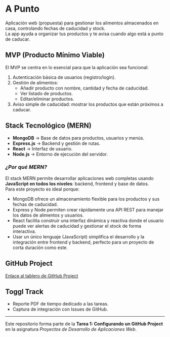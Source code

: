 # A Punto

Aplicación web (propuesta) para gestionar los alimentos almacenados en casa, controlando fechas de caducidad y stock.  
La app ayuda a organizar tus productos y te avisa cuando algo está a punto de caducar.  

## MVP (Producto Mínimo Viable)
El MVP se centra en lo esencial para que la aplicación sea funcional:  
1. Autenticación básica de usuarios (registro/login).  
2. Gestión de alimentos:  
   - Añadir producto con nombre, cantidad y fecha de caducidad.  
   - Ver listado de productos.  
   - Editar/eliminar productos.  
3. Aviso simple de caducidad: mostrar los productos que están próximos a caducar.  

## Stack Tecnológico (MERN)
- **MongoDB** → Base de datos para productos, usuarios y menús.  
- **Express.js** → Backend y gestión de rutas.  
- **React** → Interfaz de usuario.  
- **Node.js** → Entorno de ejecución del servidor.

### *¿Por qué MERN?*
El stack MERN permite desarrollar aplicaciones web completas usando **JavaScript en todos los niveles**: backend, frontend y base de datos.  
Para este proyecto es ideal porque:  
- MongoDB ofrece un almacenamiento flexible para los productos y sus fechas de caducidad.  
- Express y Node permiten crear rápidamente una API REST para manejar los datos de alimentos y usuarios.  
- React facilita construir una interfaz dinámica y reactiva donde el usuario puede ver alertas de caducidad y gestionar el stock de forma interactiva.  
- Usar un único lenguaje (JavaScript) simplifica el desarrollo y la integración entre frontend y backend, perfecto para un proyecto de corta duración como este. 

## GitHub Project
[Enlace al tablero de GitHub Project](https://github.com/users/falbmun0906/projects/1/views/7)

## Toggl Track
- Reporte PDF de tiempo dedicado a las tareas.  
- Captura de integración con Issues de GitHub.  

---

Este repositorio forma parte de la **Tarea 1: Configurando un GitHub Project** en la asignatura *Proyectos de Desarrollo de Aplicaciones Web*.
